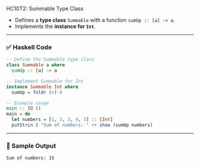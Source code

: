 HC10T2: Summable Type Class

* Defines a **type class** `Summable` with a function `sumUp :: [a] -> a`.
* Implements the **instance for `Int`**.

---

### ✅ Haskell Code

```haskell
-- Define the Summable type class
class Summable a where
  sumUp :: [a] -> a

-- Implement Summable for Int
instance Summable Int where
  sumUp = foldr (+) 0

-- Example usage
main :: IO ()
main = do
  let numbers = [1, 2, 3, 4, 5] :: [Int]
  putStrLn $ "Sum of numbers: " ++ show (sumUp numbers)
```

---

### 🧪 Sample Output

```
Sum of numbers: 15
```
